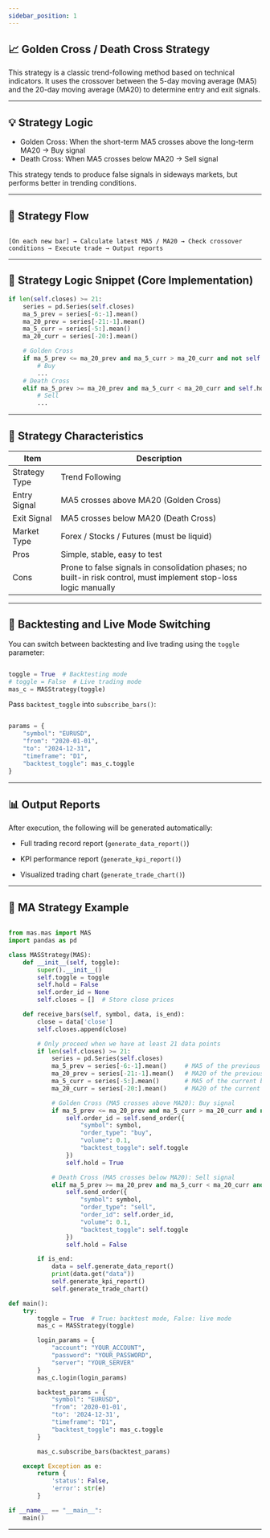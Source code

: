 ```yaml
---
sidebar_position: 1
---
```


## 📈 Golden Cross / Death Cross Strategy

This strategy is a classic trend-following method based on technical indicators. It uses the crossover between the 5-day moving average (MA5) and the 20-day moving average (MA20) to determine entry and exit signals.

---

## 💡 Strategy Logic

- Golden Cross: When the short-term MA5 crosses above the long-term MA20 → Buy signal  
- Death Cross: When MA5 crosses below MA20 → Sell signal  

This strategy tends to produce false signals in sideways markets, but performs better in trending conditions.

---

## 🔁 Strategy Flow

```text

[On each new bar] → Calculate latest MA5 / MA20 → Check crossover conditions → Execute trade → Output reports

```

---

## 🧠 Strategy Logic Snippet (Core Implementation)

```python
if len(self.closes) >= 21:
    series = pd.Series(self.closes)
    ma_5_prev = series[-6:-1].mean()
    ma_20_prev = series[-21:-1].mean()
    ma_5_curr = series[-5:].mean()
    ma_20_curr = series[-20:].mean()

    # Golden Cross
    if ma_5_prev <= ma_20_prev and ma_5_curr > ma_20_curr and not self.hold:
        # Buy
        ...
    # Death Cross
    elif ma_5_prev >= ma_20_prev and ma_5_curr < ma_20_curr and self.hold:
        # Sell
        ...
```

---

## 🧩 Strategy Characteristics

| Item          | Description                                                                                                       |
| ------------- | ----------------------------------------------------------------------------------------------------------------- |
| Strategy Type | Trend Following                                                                                                   |
| Entry Signal  | MA5 crosses above MA20 (Golden Cross)                                                                             |
| Exit Signal   | MA5 crosses below MA20 (Death Cross)                                                                              |
| Market Type   | Forex / Stocks / Futures (must be liquid)                                                                         |
| Pros          | Simple, stable, easy to test                                                                                      |
| Cons          | Prone to false signals in consolidation phases; no built-in risk control, must implement stop-loss logic manually |

---

## 🚀 Backtesting and Live Mode Switching

You can switch between backtesting and live trading using the `toggle` parameter:

```python

toggle = True  # Backtesting mode
# toggle = False  # Live trading mode
mas_c = MASStrategy(toggle)

```

Pass `backtest_toggle` into `subscribe_bars()`:

```python

params = {
    "symbol": "EURUSD",
    "from": "2020-01-01",
    "to": "2024-12-31",
    "timeframe": "D1",
    "backtest_toggle": mas_c.toggle
}

```

---

## 📊 Output Reports

After execution, the following will be generated automatically:

- Full trading record report (`generate_data_report()`)

- KPI performance report (`generate_kpi_report()`)

- Visualized trading chart (`generate_trade_chart()`)

---

## 📘 MA Strategy Example

```python

from mas.mas import MAS
import pandas as pd

class MASStrategy(MAS):
    def __init__(self, toggle):
        super().__init__()
        self.toggle = toggle
        self.hold = False
        self.order_id = None
        self.closes = []  # Store close prices

    def receive_bars(self, symbol, data, is_end):
        close = data['close']
        self.closes.append(close)

        # Only proceed when we have at least 21 data points
        if len(self.closes) >= 21:
            series = pd.Series(self.closes)
            ma_5_prev = series[-6:-1].mean()     # MA5 of the previous bar
            ma_20_prev = series[-21:-1].mean()   # MA20 of the previous bar
            ma_5_curr = series[-5:].mean()       # MA5 of the current bar
            ma_20_curr = series[-20:].mean()     # MA20 of the current bar

            # Golden Cross (MA5 crosses above MA20): Buy signal
            if ma_5_prev <= ma_20_prev and ma_5_curr > ma_20_curr and not self.hold:
                self.order_id = self.send_order({
                    "symbol": symbol,
                    "order_type": "buy",
                    "volume": 0.1,
                    "backtest_toggle": self.toggle
                })
                self.hold = True

            # Death Cross (MA5 crosses below MA20): Sell signal
            elif ma_5_prev >= ma_20_prev and ma_5_curr < ma_20_curr and self.hold:
                self.send_order({
                    "symbol": symbol,
                    "order_type": "sell",
                    "order_id": self.order_id,
                    "volume": 0.1,
                    "backtest_toggle": self.toggle
                })
                self.hold = False

        if is_end:
            data = self.generate_data_report()
            print(data.get("data"))
            self.generate_kpi_report()
            self.generate_trade_chart()

def main():
    try:
        toggle = True  # True: backtest mode, False: live mode
        mas_c = MASStrategy(toggle)

        login_params = {
            "account": "YOUR_ACCOUNT",
            "password": "YOUR_PASSWORD",
            "server": "YOUR_SERVER"
        }
        mas_c.login(login_params)

        backtest_params = {
            "symbol": "EURUSD",
            "from": '2020-01-01',
            "to": '2024-12-31',
            "timeframe": "D1",
            "backtest_toggle": mas_c.toggle
        }

        mas_c.subscribe_bars(backtest_params)

    except Exception as e:
        return {
            'status': False,
            'error': str(e)
        }

if __name__ == "__main__":
    main()

```

---
